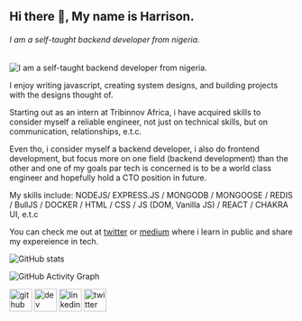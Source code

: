 ## Hi there 👋, My name is Harrison.
###### I am a self-taught backend developer from nigeria.
![I am a self-taught backend developer from nigeria.](https://pbs.twimg.com/profile_banners/1585392406307954689/1679104151/1500x500)

I enjoy writing javascript, creating system designs, and building projects with the designs thought of. 

Starting out as an intern at Tribinnov Africa, i have acquired skills to consider myself a reliable engineer, not just on technical skills, but on communication, relationships, e.t.c.

Even tho, i consider myself a backend developer, i also do frontend development, but focus more on one field (backend development) than the other and one of my goals par tech is concerned is to be a world class engineer and hopefully hold a CTO position in future.

My skills include: NODEJS/ EXPRESS.JS / MONGODB / MONGOOSE / REDIS / BullJS / DOCKER / HTML / CSS / JS (DOM, Vanilla JS) / REACT / CHAKRA UI, e.t.c

You can check me out at [twitter](https://twitter.com/backendHarry/) or [medium](https://medium.com/@backendharry) where i learn in public and share my expereience in tech.

![GitHub stats](https://github-readme-stats.vercel.app/api?username=backendHarry&show_icons=true&count_private=true)  

![GitHub Activity Graph](https://activity-graph.herokuapp.com/graph?username=backendHarry)  

[<img src='https://cdn.jsdelivr.net/npm/simple-icons@3.0.1/icons/github.svg' alt='github' height='40'>](https://github.com/backendHarry)  [<img src='https://cdn.jsdelivr.net/npm/simple-icons@3.0.1/icons/hashnode.svg' alt='dev' height='40'>](backendHarry)  [<img src='https://cdn.jsdelivr.net/npm/simple-icons@3.0.1/icons/linkedin.svg' alt='linkedin' height='40'>](https://www.linkedin.com/in/backendHarry/)  [<img src='https://cdn.jsdelivr.net/npm/simple-icons@3.0.1/icons/twitter.svg' alt='twitter' height='40'>](https://twitter.com/backendHarry)  
